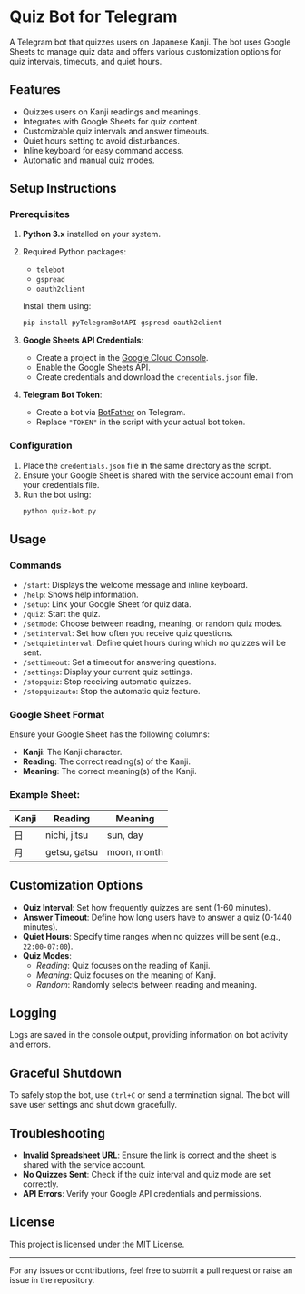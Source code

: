 # Quiz Bot for Telegram

A Telegram bot that quizzes users on Japanese Kanji. The bot uses Google Sheets to manage quiz data and offers various customization options for quiz intervals, timeouts, and quiet hours.

## Features

- Quizzes users on Kanji readings and meanings.
- Integrates with Google Sheets for quiz content.
- Customizable quiz intervals and answer timeouts.
- Quiet hours setting to avoid disturbances.
- Inline keyboard for easy command access.
- Automatic and manual quiz modes.

## Setup Instructions

### Prerequisites

1. **Python 3.x** installed on your system.
2. Required Python packages:
   - `telebot`
   - `gspread`
   - `oauth2client`

   Install them using:
   ```bash
   pip install pyTelegramBotAPI gspread oauth2client
   ```

3. **Google Sheets API Credentials**:
   - Create a project in the [Google Cloud Console](https://console.cloud.google.com/).
   - Enable the Google Sheets API.
   - Create credentials and download the `credentials.json` file.

4. **Telegram Bot Token**:
   - Create a bot via [BotFather](https://t.me/botfather) on Telegram.
   - Replace `"TOKEN"` in the script with your actual bot token.

### Configuration

1. Place the `credentials.json` file in the same directory as the script.
2. Ensure your Google Sheet is shared with the service account email from your credentials file.
3. Run the bot using:
   ```bash
   python quiz-bot.py
   ```

## Usage

### Commands

- `/start`: Displays the welcome message and inline keyboard.
- `/help`: Shows help information.
- `/setup`: Link your Google Sheet for quiz data.
- `/quiz`: Start the quiz.
- `/setmode`: Choose between reading, meaning, or random quiz modes.
- `/setinterval`: Set how often you receive quiz questions.
- `/setquietinterval`: Define quiet hours during which no quizzes will be sent.
- `/settimeout`: Set a timeout for answering questions.
- `/settings`: Display your current quiz settings.
- `/stopquiz`: Stop receiving automatic quizzes.
- `/stopquizauto`: Stop the automatic quiz feature.

### Google Sheet Format

Ensure your Google Sheet has the following columns:

- **Kanji**: The Kanji character.
- **Reading**: The correct reading(s) of the Kanji.
- **Meaning**: The correct meaning(s) of the Kanji.

### Example Sheet:

| Kanji | Reading | Meaning |
|-------|---------|---------|
| 日    | nichi, jitsu | sun, day |
| 月    | getsu, gatsu | moon, month |

## Customization Options

- **Quiz Interval**: Set how frequently quizzes are sent (1-60 minutes).
- **Answer Timeout**: Define how long users have to answer a quiz (0-1440 minutes).
- **Quiet Hours**: Specify time ranges when no quizzes will be sent (e.g., `22:00-07:00`).
- **Quiz Modes**:
  - *Reading*: Quiz focuses on the reading of Kanji.
  - *Meaning*: Quiz focuses on the meaning of Kanji.
  - *Random*: Randomly selects between reading and meaning.

## Logging

Logs are saved in the console output, providing information on bot activity and errors.

## Graceful Shutdown

To safely stop the bot, use `Ctrl+C` or send a termination signal. The bot will save user settings and shut down gracefully.

## Troubleshooting

- **Invalid Spreadsheet URL**: Ensure the link is correct and the sheet is shared with the service account.
- **No Quizzes Sent**: Check if the quiz interval and quiz mode are set correctly.
- **API Errors**: Verify your Google API credentials and permissions.

## License

This project is licensed under the MIT License.

---

For any issues or contributions, feel free to submit a pull request or raise an issue in the repository.

